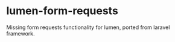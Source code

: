 # lumen-form-requests
Missing form requests functionality for lumen, ported from laravel framework.
